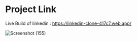 # Project Link

Live Build of linkedin : https://linkedin-clone-417c7.web.app/

![Screenshot (155)](https://user-images.githubusercontent.com/59244719/126654211-4a1a8754-7ec5-43ef-a718-54b5e934ef25.png)


